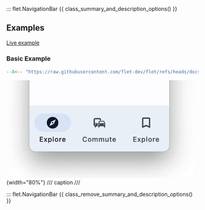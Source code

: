 ::: flet.NavigationBar
{{ class_summary_and_description_options() }}

## Examples

[Live example](https://flet-controls-gallery.fly.dev/navigation/navigationbar)

### Basic Example

```python
--8<-- "https://raw.githubusercontent.com/flet-dev/flet/refs/heads/docs/sdk/python/examples/controls/navigation-bar/basic.py"
```

![basic](https://raw.githubusercontent.com/flet-dev/flet/docs/sdk/python/examples/controls/navigation-bar/media/basic.gif){width="80%"}
/// caption
///

::: flet.NavigationBar
{{ class_remove_summary_and_description_options() }}

